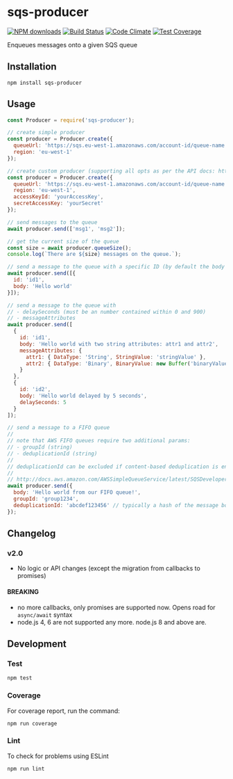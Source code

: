 sqs-producer
====================

[![NPM downloads](https://img.shields.io/npm/dm/sqs-producer.svg?style=flat)](https://npmjs.org/package/sqs-producer)
[![Build Status](https://travis-ci.org/bbc/sqs-producer.svg?branch=master)](https://travis-ci.org/bbc/sqs-producer?branch=master) 
[![Code Climate](https://codeclimate.com/github/BBC/sqs-producer/badges/gpa.svg)](https://codeclimate.com/github/BBC/sqs-producer) 
[![Test Coverage](https://codeclimate.com/github/BBC/sqs-producer/badges/coverage.svg)](https://codeclimate.com/github/BBC/sqs-producer)

Enqueues messages onto a given SQS queue

## Installation

```
npm install sqs-producer
```
## Usage

```js
const Producer = require('sqs-producer');

// create simple producer
const producer = Producer.create({
  queueUrl: 'https://sqs.eu-west-1.amazonaws.com/account-id/queue-name',
  region: 'eu-west-1'
});

// create custom producer (supporting all opts as per the API docs: http://docs.aws.amazon.com/AWSJavaScriptSDK/latest/AWS/SQS.html#constructor-property)
const producer = Producer.create({
  queueUrl: 'https://sqs.eu-west-1.amazonaws.com/account-id/queue-name',
  region: 'eu-west-1',
  accessKeyId: 'yourAccessKey',
  secretAccessKey: 'yourSecret'
});

// send messages to the queue
await producer.send(['msg1', 'msg2']);

// get the current size of the queue
const size = await producer.queueSize();
console.log(`There are ${size} messages on the queue.`);

// send a message to the queue with a specific ID (by default the body is used as the ID)
await producer.send([{
  id: 'id1',
  body: 'Hello world'
}]);

// send a message to the queue with
// - delaySeconds (must be an number contained within 0 and 900)
// - messageAttributes
await producer.send([
  {
    id: 'id1',
    body: 'Hello world with two string attributes: attr1 and attr2',
    messageAttributes: {
      attr1: { DataType: 'String', StringValue: 'stringValue' },
      attr2: { DataType: 'Binary', BinaryValue: new Buffer('binaryValue') }
    }
  },
  {
    id: 'id2',
    body: 'Hello world delayed by 5 seconds',
    delaySeconds: 5
  }
]);

// send a message to a FIFO queue
//
// note that AWS FIFO queues require two additional params:
// - groupId (string)
// - deduplicationId (string)
//
// deduplicationId can be excluded if content-based deduplication is enabled
//
// http://docs.aws.amazon.com/AWSSimpleQueueService/latest/SQSDeveloperGuide/FIFO-queue-recommendations.html
await producer.send({
  body: 'Hello world from our FIFO queue!',
  groupId: 'group1234',
  deduplicationId: 'abcdef123456' // typically a hash of the message body
});
```

## Changelog

### v2.0

- No logic or API changes (except the migration from callbacks to promises)

#### BREAKING

- no more callbacks, only promises are supported now. Opens road for `async/await` syntax
- node.js 4, 6 are not supported any more. node.js 8 and above are. 

## Development

### Test

```
npm test
```

### Coverage
For coverage report, run the command:

```
npm run coverage
```

### Lint
To check for problems using ESLint

```
npm run lint
```
